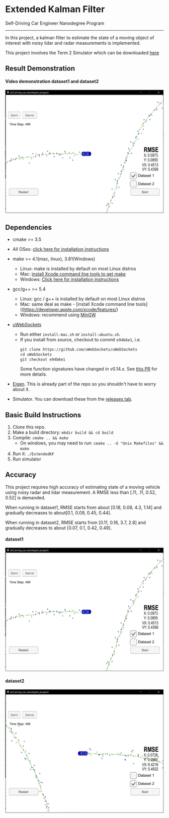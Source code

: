 # Extended Kalman Filter
Self-Driving Car Engineer Nanodegree Program

---

In this project, a kalman filter to estimate the state of a moving object of interest with noisy lidar and radar measurements is implemented.


This project involves the Term 2 Simulator which can be downloaded [here](https://github.com/udacity/self-driving-car-sim/releases)


## Result Demonstration
#### Video demonstration dataset1 and dataset2

[![](./demonstration/1.png)](https://youtu.be/iN-Bf5Ay5Bc)


## Dependencies

* cmake >= 3.5
 * All OSes: [click here for installation instructions](https://cmake.org/install/)
* make >= 4.1(mac, linux), 3.81(Windows)
  * Linux: make is installed by default on most Linux distros
  * Mac: [install Xcode command line tools to get make](https://developer.apple.com/xcode/features/)
  * Windows: [Click here for installation instructions](http://gnuwin32.sourceforge.net/packages/make.htm)
* gcc/g++ >= 5.4
  * Linux: gcc / g++ is installed by default on most Linux distros
  * Mac: same deal as make - [install Xcode command line tools]((https://developer.apple.com/xcode/features/)
  * Windows: recommend using [MinGW](http://www.mingw.org/)
* [uWebSockets](https://github.com/uWebSockets/uWebSockets)
  * Run either `install-mac.sh` or `install-ubuntu.sh`.
  * If you install from source, checkout to commit `e94b6e1`, i.e.
    ```
    git clone https://github.com/uWebSockets/uWebSockets
    cd uWebSockets
    git checkout e94b6e1
    ```
    Some function signatures have changed in v0.14.x. See [this PR](https://github.com/udacity/CarND-MPC-Project/pull/3) for more details.


* [Eigen](http://eigen.tuxfamily.org/index.php?title=Main_Page). This is already part of the repo so you shouldn't have to worry about it.
* Simulator. You can download these from the [releases tab](https://github.com/udacity/self-driving-car-sim/releases).

## Basic Build Instructions

1. Clone this repo.
2. Make a build directory: `mkdir build && cd build`
3. Compile: `cmake .. && make` 
   * On windows, you may need to run: `cmake .. -G "Unix Makefiles" && make`
4. Run it: `./ExtendedKF `
5. Run simulator

## Accuracy

This project requires high accuracy of estimating state of a moving vehicle using noisy radar and lidar measurement. A RMSE less than [.11, .11, 0.52, 0.52] is demanded.

When running in dataset1, RMSE starts from about [0.18, 0.08, 4.3, 1.14] and gradually decreases to about[0.1, 0.09, 0.45, 0.44].

When running in dataset2, RMSE starts from [0.11, 0.16, 3.7, 2.8] and gradually decreases to about [0.07, 0.1, 0.42, 0.49].

#### dataset1
![](./demonstration/1.png)
#### dataset2
![](./demonstration/2.png)
